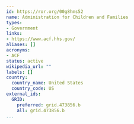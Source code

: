 ```yaml
---
id: https://ror.org/00g8hms52
name: Administration for Children and Families
types:
- Government
links:
- https://www.acf.hhs.gov/
aliases: []
acronyms:
- ACF
status: active
wikipedia_url: ""
labels: []
country:
  country_name: United States
  country_code: US
external_ids:
  GRID:
    preferred: grid.473856.b
    all: grid.473856.b
...
```

